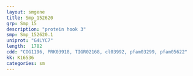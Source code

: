 ```yaml
---
layout: smgene
title: Smp_152620
grp: Smp_15
description: "protein hook 3"
smp: Smp_152620.1
uniprot: "G4LYC7"
length:  1782
cdd: "COG1196, PRK03918, TIGR02168, cl03992, pfam03299, pfam05622"
kk: K16536
categories: sm
---
```

